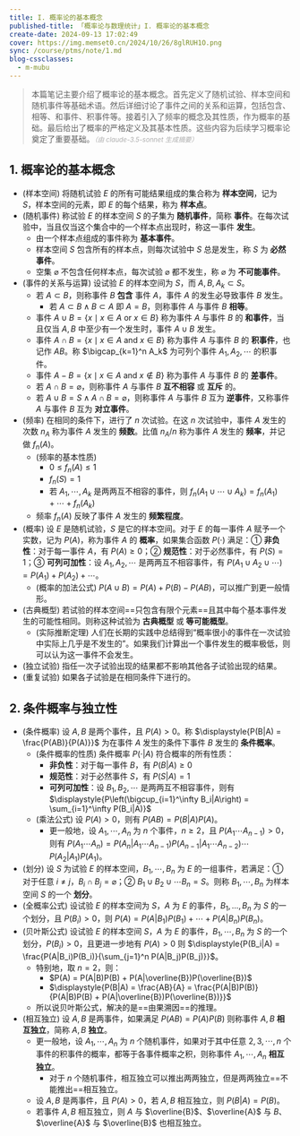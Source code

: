 ```yaml
---
title: I. 概率论的基本概念
published-title: 「概率论与数理统计」I. 概率论的基本概念
create-date: 2024-09-13 17:02:49
cover: https://img.memset0.cn/2024/10/26/8glRUH1O.png
sync: /course/ptms/note/1.md
blog-cssclasses:
  - m-mubu
---
```


> 本篇笔记主要介绍了概率论的基本概念。首先定义了随机试验、样本空间和随机事件等基础术语。然后详细讨论了事件之间的关系和运算，包括包含、相等、和事件、积事件等。接着引入了频率的概念及其性质，作为概率的基础。最后给出了概率的严格定义及其基本性质。这些内容为后续学习概率论奠定了重要基础。<small style="font-style: italic; opacity: 0.5">（由 claude-3.5-sonnet 生成摘要）</small>

<!-- more -->

## 1. 概率论的基本概念

- <span class="m-definition">(样本空间)</span> 将随机试验 $E$ 的所有可能结果组成的集合称为 **样本空间**，记为 $S$，样本空间的元素，即 $E$ 的每个结果，称为 **样本点**。
- <span class="m-definition">(随机事件)</span> 称试验 $E$ 的样本空间 $S$ 的子集为 **随机事件**，简称 **事件**。在每次试验中，当且仅当这个集合中的一个样本点出现时，称这一事件 **发生**。
  - 由一个样本点组成的事件称为 **基本事件**。
  - 样本空间 $S$ 包含所有的样本点，则每次试验中 $S$ 总是发生，称 $S$ 为 **必然事件**。
  - 空集 $\varnothing$ 不包含任何样本点，每次试验 $\varnothing$ 都不发生，称 $\varnothing$ 为 **不可能事件**。
- <span class="m-definition">(事件的关系与运算)</span> 设试验 $E$ 的样本空间为 $S$，而 $A,B,A_k \subset S$。
  - 若 $A \subset B$，则称事件 $B$ **包含** 事件 $A$，事件 $A$ 的发生必导致事件 $B$ 发生。
    - 若 $A \subset B \land B \subset A$ 即 $A = B$，则称事件 $A$ 与事件 $B$ **相等**。
  - 事件 $A \cup B = \{x \mid x \in A \text{ or } x \in B\}$ 称为事件 $A$ 与事件 $B$ 的 **和事件**，当且仅当 $A,B$ 中至少有一个发生时，事件 $A \cup B$ 发生。
  - 事件 $A \cap B = \{x \mid x \in A \text{ and } x \in B\}$ 称为事件 $A$ 与事件 $B$ 的 **积事件**，也记作 $AB$。称 $\bigcap_{k=1}^n A_k$ 为可列个事件 $A_1, A_2, \cdots$ 的积事件。
  - 事件 $A - B = \{x \mid x \in A \text{ and } x \notin B\}$ 称为事件 $A$ 与事件 $B$ 的 **差事件**。
  - 若 $A \cap B = \varnothing$，则称事件 $A$ 与事件 $B$ **互不相容** 或 **互斥** 的。
  - 若 $A \cup B = S\land A \cap B = \varnothing$，则称事件 $A$ 与事件 $B$ 互为 **逆事件**，又称事件 $A$ 与事件 $B$ 互为 **对立事件**。
- <span class="m-definition">(频率)</span> 在相同的条件下，进行了 $n$ 次试验。在这 $n$ 次试验中，事件 $A$ 发生的次数 $n_A$ 称为事件 $A$ 发生的 **频数**。比值 $n_A/n$ 称为事件 $A$ 发生的 **频率**，并记做 $f_n(A)$。
  - <span class="m-proposition">(频率的基本性质)</span>
    - $0 \leq f_n(A) \leq 1$
    - $f_n(S) = 1$
    - 若 $A_1, \cdots, A_k$ 是两两互不相容的事件，则 $f_n(A_1 \cup \cdots \cup A_k) = f_n(A_1) + \cdots + f_n(A_k)$
  - 频率 $f_n(A)$ 反映了事件 $A$ 发生的 **频繁程度**。
- <span class="m-definition">(概率)</span> 设 $E$ 是随机试验，$S$ 是它的样本空间。对于 $E$ 的每一事件 $A$ 赋予一个实数，记为 $P(A)$，称为事件 $A$ 的 **概率**，如果集合函数 $P(\cdot)$ 满足：① **非负性**：对于每一事件 $A$，有 $P(A) \geq 0$；② **规范性**：对于必然事件，有 $P(S) = 1$；③ **可列可加性**：设 $A_1, A_2, \cdots$ 是两两互不相容事件，有 $\displaystyle{P(A_1 \cup A_2 \cup \cdots) = P(A_1) + P(A_2) +  \cdots}$。
  - <span class="m-proposition">(概率的加法公式)</span> $P(A\cup B)=P(A)+P(B)-P(AB)$，可以推广到更一般情形。
- <span class="m-definition">(古典概型)</span> 若试验的样本空间==只包含有限个元素==且其中每个基本事件发生的可能性相同。则称这种试验为 **古典概型** 或 **等可能概型**。
  - <span class="m-theorem">(实际推断定理)</span> 人们在长期的实践中总结得到“概率很小的事件在一次试验中实际上几乎是不发生的”。如果我们计算出一个事件发生的概率极低，则可以认为这一事件不会发生。
- <span class="m-definition">(独立试验)</span> 指任一次子试验出现的结果都不影响其他各子试验出现的结果。
- <span class="m-definition">(重复试验)</span> 如果各子试验是在相同条件下进行的。

## 2. 条件概率与独立性

- <span class="m-definition">(条件概率)</span> 设 $A,B$ 是两个事件，且 $P(A) > 0$。称 $\displaystyle{P(B|A) = \frac{P(AB)}{P(A)}}$ 为在事件 $A$ 发生的条件下事件 $B$ 发生的 **条件概率**。
  - <span class="m-proposition">(条件概率的性质)</span> 条件概率 $P(\cdot\vert A)$ 符合概率的所有性质：
    - **非负性**：对于每一事件 $B$，有 $P(B|A) \geq 0$
    - **规范性**：对于必然事件 $S$，有 $P(S|A) = 1$
    - **可列可加性**：设 $B_1, B_2, \cdots$ 是两两互不相容事件，则有 $\displaystyle{P\left(\bigcup_{i=1}^\infty B_i|A\right) = \sum_{i=1}^\infty P(B_i|A)}$
  - <span class="m-theorem">(乘法公式)</span> 设 $P(A) > 0$，则有 $P(AB) = P(B|A)P(A)$。
    - 更一般地，设 $A_1, \cdots, A_n$ 为 $n$ 个事件，$n \geq 2$，且 $P(A_1 \cdots A_{n-1}) > 0$，则有 $\displaystyle{P(A_1 \cdots A_n) = P(A_n|A_1 \cdots A_{n-1})P(A_{n-1}|A_1 \cdots A_{n-2}) \cdots P(A_2|A_1)P(A_1)}$。
- <span class="m-definition">(划分)</span> 设 $S$ 为试验 $E$ 的样本空间，$B_{1},\cdots,B_{n}$ 为 $E$ 的一组事件，若满足：① 对于任意 $i\neq j$，$B_i\cap B_{j}=\varnothing$；② $B_{1}\cup B_{2}\cup \cdots B_{n}=S$。则称 $B_{1},\cdots,B_{n}$ 为样本空间 $S$ 的一个 **划分**。
- <span class="m-theorem">(全概率公式)</span> 设试验 $E$ 的样本空间为 $S$，$A$ 为 $E$ 的事件，$B_1,\ldots,B_n$ 为 $S$ 的一个划分，且 $P(B_i) > 0$，则 $P(A) = P(A|B_1)P(B_1) + \cdots + P(A|B_n)P(B_n)$。
- <span class="m-theorem">(贝叶斯公式)</span> 设试验 $E$ 的样本空间 $S$，$A$ 为 $E$ 的事件，$B_1, \cdots, B_n$ 为 $S$ 的一个划分，$P(B_i) > 0$，且更进一步地有 $P(A) > 0$ 则 $\displaystyle{P(B_i|A) = \frac{P(A|B_i)P(B_i)}{\sum_{j=1}^n P(A|B_j)P(B_j)}}$。
  - 特别地，取 $n = 2$，则：
    - $P(A) = P(A|B)P(B) + P(A|\overline{B})P(\overline{B})$
    - $\displaystyle{P(B|A) = \frac{AB}{A} = \frac{P(A|B)P(B)}{P(A|B)P(B) + P(A|\overline{B})P(\overline{B})}}$
  - 所以说贝叶斯公式，解决的是==由果溯因==的推理。
- <span class="m-definition">(相互独立)</span> 设 $A, B$ 是两事件，如果满足 $P(AB) = P(A)P(B)$ 则称事件 $A, B$ **相互独立**，简称 $A, B$ **独立**。
  - <span class="m-definition"></span> 更一般地，设 $A_1, \cdots, A_n$ 为 $n$ 个随机事件，如果对于其中任意 $2, 3,\cdots , n$ 个事件的积事件的概率，都等于各事件概率之积，则称事件 $A_1, \cdots, A_n$ **相互独立**。
    - 对于 $n$ 个随机事件，相互独立可以推出两两独立，但是两两独立==不能推出==相互独立。
  - <span class="m-proposition"></span> 设 $A, B$ 是两事件，且 $P(A) > 0$，若 $A, B$ 相互独立，则 $P(B|A) = P(B)$。
  - <span class="m-proposition"></span> 若事件 $A, B$ 相互独立，则 $A$ 与 $\overline{B}$、$\overline{A}$ 与 $B$、$\overline{A}$ 与 $\overline{B}$ 也相互独立。
